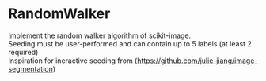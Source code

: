 # RandomWalker

Implement the random walker algorithm of scikit-image.<br/>
Seeding must be user-performed and can contain up to 5 labels (at least 2 required)<br/>
Inspiration for ineractive seeding from (https://github.com/julie-jiang/image-segmentation)
